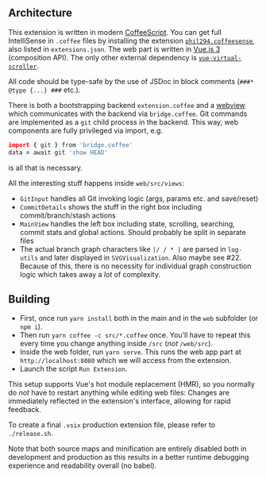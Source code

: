 ## Architecture

This extension is written in modern [CoffeeScript](https://coffeescript.org). You can get full IntelliSense in `.coffee` files by installing the extension [`phil294.coffeesense`](https://github.com/phil294/coffeesense/), also listed in `extensions.json`. The web part is written in [Vue.js 3](https://vuejs.org/guide/introduction.html) (composition API). The only other external dependency is [`vue-virtual-scroller`](https://github.com/Akryum/vue-virtual-scroller/tree/next/packages/vue-virtual-scroller).

All code should be type-safe by the use of JSDoc in block comments (`###* @type {...} ###` etc.).

There is both a bootstrapping backend `extension.coffee` and a [webview](https://code.visualstudio.com/api/extension-guides/webview) which communicates with the backend via `bridge.coffee`. Git commands are implemented as a `git` child process in the backend. This way, web components are fully privileged via import, e.g.
```coffee
import { git } from 'bridge.coffee'
data = await git 'show HEAD'
```
is all that is necessary.

All the interesting stuff happens inside `web/src/views`:
- `GitInput` handles all Git invoking logic (args, params etc. and save/reset)
- `CommitDetails` shows the stuff in the right box including commit/branch/stash actions
- `MainView` handles the left box including state, scrolling, searching, commit stats and global actions. Should probably be split in separate files
- The actual branch graph characters like `|/ / * |` are parsed in `log-utils` and later displayed in `SVGVisualization`. Also maybe see #22. Because of this, there is no necessity for individual graph construction logic which takes away a *lot* of complexity.

## Building

- First, once run `yarn install` both in the main and in the `web` subfolder (or `npm i`).
- Then run `yarn coffee -c src/*.coffee` once. You'll have to repeat this every time you change anything inside `/src` (*not* `/web/src`).
- Inside the web folder, run `yarn serve`. This runs the web app part at `http://localhost:8080` which we will access from the extension.
- Launch the script `Run Extension`.

This setup supports Vue's hot module replacement (HMR), so you normally do *not* have to restart anything while editing web files: Changes are immediately reflected in the extension's interface, allowing for rapid feedback.

To create a final `.vsix` production extension file, please refer to `./release.sh`.

Note that both source maps and minification are entirely disabled both in development and production as this results in a better runtime debugging experience and readability overall (no babel).
